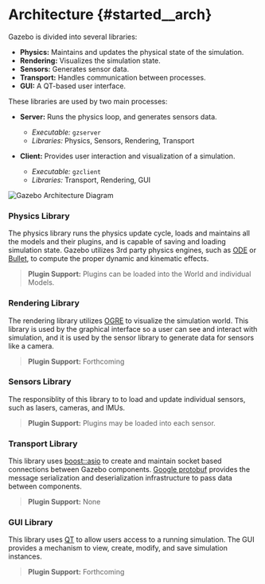 Architecture {#started__arch}
======================

Gazebo is divided into several libraries:

 + **Physics:** Maintains and updates the physical state of the simulation.
 + **Rendering:** Visualizes the simulation state.
 + **Sensors:** Generates sensor data.
 + **Transport:** Handles communication between processes.
 + **GUI:** A QT-based user interface.

These libraries are used by two main processes:

+ **Server:** Runs the physics loop, and generates sensors data.
  + *Executable:* `gzserver`   
  + *Libraries:* Physics, Sensors, Rendering, Transport

+ **Client:** Provides user interaction and visualization of a simulation.
  + *Executable:* `gzclient`
  + *Libraries:* Transport, Rendering, GUI

![Gazebo Architecture Diagram](architecture.png)

### Physics Library
  The physics library runs the physics update cycle, loads and maintains all the models and their plugins, and is capable of saving and loading simulation state.
  Gazebo utilizes 3rd party physics engines, such as [ODE](http://opende.sourceforge.net) or [Bullet](http://bulletphysics.org), to compute the proper dynamic and kinematic effects.

  > **Plugin Support:** Plugins can be loaded into the World and individual Models.

### Rendering Library
  The rendering library utilizes [OGRE](http://ogre3d.org) to visualize the
  simulation world. This library is used by the graphical interface so
  a user can see and interact with simulation, and it is used by the sensor
  library to generate data for sensors like a camera.

  > **Plugin Support:** Forthcoming
 
### Sensors Library
  The responsiblity of this library to to load and update individual
  sensors, such as lasers, cameras, and IMUs.

  > **Plugin Support:** Plugins may be loaded into each sensor.

### Transport Library
  This library uses [boost::asio](http://www.boost.org/doc/libs/1_51_0/doc/html/boost_asio.html) to create and maintain socket based connections between Gazebo components. [Google protobuf](http://code.google.com/p/protobuf/) provides the message serialization and deserialization infrastructure to pass data between components.

  > **Plugin Support:** None

### GUI Library
  This library uses [QT](http://qt-project.org/) to allow users access to a running simulation. The GUI provides a mechanism to view, create, modify, and save simulation instances.

  > **Plugin Support:** Forthcoming
